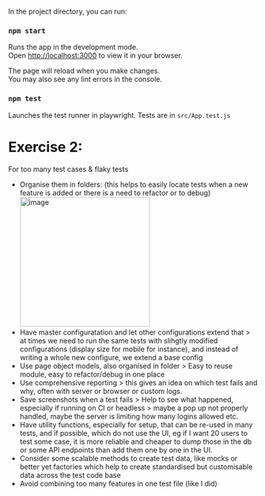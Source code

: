 
In the project directory, you can run:

### `npm start`

Runs the app in the development mode.\
Open [http://localhost:3000](http://localhost:3000) to view it in your browser.

The page will reload when you make changes.\
You may also see any lint errors in the console.

### `npm test`

Launches the test runner in playwright. Tests are in `src/App.test.js`

# Exercise 2:
For too many test cases & flaky tests
- Organise them in folders: (this helps to easily locate tests when a new feature is added or there is a need to refactor or to debug)
  <img width="262" alt="image" src="https://github.com/user-attachments/assets/48ccf68d-5c09-45a0-be5b-9259689e9012">
- Have master configuratation and let other configurations extend that  > at times we need to run the same tests with slihgtly modified configurations (display size for mobile for instance), and instead of writing a whole new configure, we extend a base config
- Use page object models, also organised in folder > Easy to reuse module, easy to refactor/debug in one place
- Use comprehensive reporting > this gives an idea on which test fails and why, often with server or browser or custom logs.
- Save screenshots when a test fails > Help to see what happened, especially if running on CI or headless > maybe a pop up not properly handled, maybe the server is limiting how many logins allowed etc.
- Have utility functions, especially for setup, that can be re-used in many tests, and if possible, which do not use the UI, eg if I want 20 users to test some case, it is more reliable and cheaper to dump those in the db or some API endpoints than add them one by one in the UI.
- Consider some scalable methods to create test data, like mocks or better yet factories which help to create standardised but customisable data across the test code base
- Avoid combining too many features in one test file (like I did)
